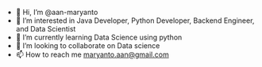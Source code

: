 - 👋 Hi, I’m @aan-maryanto
- 👀 I’m interested in Java Developer, Python Developer, Backend Engineer, and Data Scientist
- 🌱 I’m currently learning Data Science using python 
- 💞️ I’m looking to collaborate on Data science
- 📫 How to reach me maryanto.aan@gmail.com

<!---
aan-maryanto/aan-maryanto is a ✨ special ✨ repository because its `README.md` (this file) appears on your GitHub profile.
You can click the Preview link to take a look at your changes.
--->
